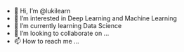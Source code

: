 - 👋 Hi, I’m @lukilearn
- 👀 I’m interested in Deep Learning and Machine Learning
- 🌱 I’m currently learning Data Science
- 💞️ I’m looking to collaborate on ...
- 📫 How to reach me ...

<!---
lukilearn/lukilearn is a ✨ special ✨ repository because its `README.md` (this file) appears on your GitHub profile.
You can click the Preview link to take a look at your changes.
--->
